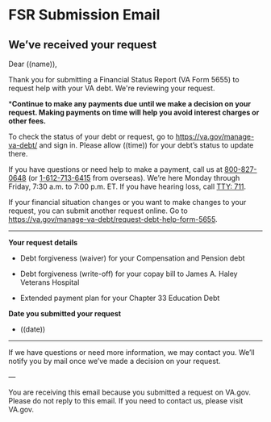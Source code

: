# FSR Submission Email

## We’ve received your request

Dear ((name)),

Thank you for submitting a Financial Status Report (VA Form 5655) to request help with your VA debt. We're reviewing your request. 

***Continue to make any payments due until we make a decision on your request. Making payments on time will help you avoid interest charges or other fees.**

To check the status of your debt or request, go to https://va.gov/manage-va-debt/ and sign in. Please allow ((time)) for your debt’s status to update there.

If you have questions or need help to make a payment, call us at <a href="tel:+18008270648" aria-label="8 0 0. 8 2 7. 0 6 4 8.">800-827-0648</a> (or <a href="tel:+16127136415" aria-label="1. 6 1 2. 7 1 3. 6 4 1 5.">1-612-713-6415</a> from overseas). We’re here Monday through Friday, 7:30 a.m. to 7:00 p.m. ET. If you have hearing loss, call <a href="tel:711" aria-label="TTY. 7 1 1.">TTY: 711</a>.

If your financial situation changes or you want to make changes to your request, you can submit another request online. Go to https://va.gov/manage-va-debt/request-debt-help-form-5655. 

------

**Your request details**

- Debt forgiveness (waiver) for your Compensation and Pension debt

- Debt forgiveness (write-off) for your copay bill to James A. Haley Veterans Hospital

- Extended payment plan for your Chapter 33 Education Debt

**Date you submitted your request**

- ((date))

------

If we have questions or need more information, we may contact you. We’ll notify you by mail once we’ve made a decision on your request.

—

You are receiving this email because you submitted a request on VA.gov. Please do not reply to this email. If you need to contact us, please visit VA.gov. 
